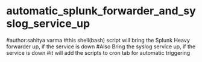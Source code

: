 # automatic_splunk_forwarder_and_syslog_service_up
#author:sahitya varma
#this shell(bash) script will bring the Splunk Heavy forwarder up, if the service is down
#Also Bring the syslog service up, if the service is down
#it will add the scripts to cron tab for automatic triggering

